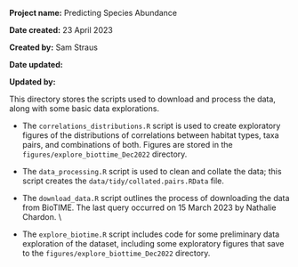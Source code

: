 **Project name:** Predicting Species Abundance

**Date created:** 23 April 2023

**Created by:** Sam Straus

**Date updated:**

**Updated by:**

This directory stores the scripts used to download and process the data, along with some basic data explorations.

-   The `correlations_distributions.R` script is used to create exploratory figures of the distributions of correlations between habitat types, taxa pairs, and combinations of both. Figures are stored in the `figures/explore_biottime_Dec2022` directory.

-   The `data_processing.R` script is used to clean and collate the data; this script creates the `data/tidy/collated.pairs.RData` file.

-   The `download_data.R` script outlines the process of downloading the data from BioTIME. The last query occurred on 15 March 2023 by Nathalie Chardon. \\

-   The `explore_biotime.R` script includes code for some preliminary data exploration of the dataset, including some exploratory figures that save to the `figures/explore_biottime_Dec2022` directory.

